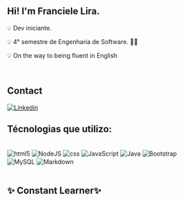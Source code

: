 ## Hi! I'm Franciele Lira. 

 💡 Dev iniciante. 

 💡 4° semestre de Engenharia de Software. 🧑‍🎓

 💡 On the way to being fluent in English

 <br>

## Contact 


[![Linkedin](https://img.shields.io/badge/LinkedIn-0077B5?style=for-the-badge&logo=linkedin&logoColor=white)](https://www.linkedin.com/in/franciele-lira/)




## Técnologias que utilizo:

<div style="display: inline_block"><br/>
  <img align="center" alt ="html5" src="https://img.shields.io/badge/HTML-239120?style=for-the-badge&logo=html5&logoColor=white" />
    <img align="center" alt ="NodeJS" src="https://img.shields.io/badge/Node.js-43853D?style=for-the-badge&logo=node.js&logoColor=white" />
  <img align="center" alt ="css" src="https://img.shields.io/badge/CSS-239120?&style=for-the-badge&logo=css3&logoColor=white" />
  <img align="center" alt ="JavaScript" src="https://img.shields.io/badge/JavaScript-F7DF1E?style=for-the-badge&logo=javascript&logoColor=black" />
  <img align="center" alt ="Java" src="https://img.shields.io/badge/Java-ED8B00?style=for-the-badge&logo=openjdk&logoColor=white" />
   <img align="center" alt ="Bootstrap" src="https://img.shields.io/badge/Bootstrap-563D7C?style=for-the-badge&logo=bootstrap&logoColor=white" />
  <br>
   <img align="center" alt ="MySQL" src="https://img.shields.io/badge/MySQL-00000F?style=for-the-badge&logo=mysql&logoColor=white" />
   <img align="center" alt ="Markdown" src="https://img.shields.io/badge/Markdown-000000?style=for-the-badge&logo=markdown&logoColor=white" />
</div>

<br>

## ✨ Constant Learner✨





